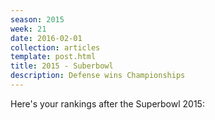 ```yaml
---
season: 2015
week: 21
date: 2016-02-01
collection: articles
template: post.html
title: 2015 - Suberbowl
description: Defense wins Championships
---
```


Here's your rankings after the Superbowl 2015:

